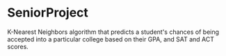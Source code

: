 # SeniorProject
K-Nearest Neighbors algorithm that predicts a student's chances of being accepted into a particular college based on their GPA, and SAT and ACT scores.
